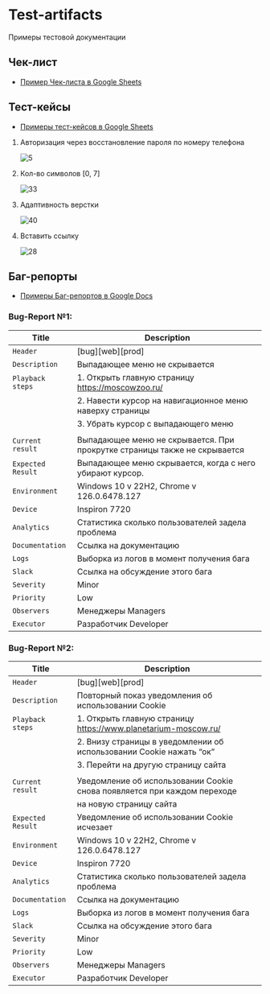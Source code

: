 # Test-artifacts
Примеры тестовой документации 
## Чек-лист
- [Пример Чек-листа в Google Sheets](https://docs.google.com/spreadsheets/d/1JJQGbJL0nIcVcemTYnboXhoQi3G_GIfLmwKp-lqs7FQ/edit?usp=sharing)

## Тест-кейсы
- [Примеры тест-кейсов в Google Sheets](https://docs.google.com/spreadsheets/d/1dCS7DKHgZDOMgs68lynFhDm6U5dj5MN4LpmnOtX-7kw/edit?usp=sharing)

1. Авторизация через восстановление пароля по номеру телефона

    ![5](https://github.com/aolesik/Test-artifacts/assets/125824182/a164329e-8c55-4c79-b183-93e9c7baf79e)

2. Кол-во символов [0, 7]

    ![33](https://github.com/aolesik/Test-artifacts/assets/125824182/86a13be4-4dd8-418c-8f7d-3bdb59e33ae5)

3. Адаптивность верстки

    ![40](https://github.com/aolesik/Test-artifacts/assets/125824182/0de2c1bc-98ef-4cbf-8996-0ce9d56070fb)

4. Вставить ссылку
    
    ![28](https://github.com/aolesik/Test-artifacts/assets/125824182/3f862c8f-6f76-4d92-9824-c8a8c49f6ad1)
   
## Баг-репорты
- [Примеры Баг-репортов в Google Docs](https://docs.google.com/document/d/1Dgv5WmuxOD4z8S1W7gXs9yem7yGqmjkX8a_v2n1J-ks/edit?usp=sharing)

### Bug-Report №1:

| Title             | Description                                                                |
| ----------------- |----------------------------------------------------------------------------|
| `Header`          | [bug][web][prod]                                                           |
| `Description`     | Выпадающее меню не скрывается                                              |
| `Playback steps`  |   1. Открыть главную страницу  https://moscowzoo.ru/                       |  
|                   |   2. Навести курсор на навигационное меню наверху страницы                 |
|                   |   3. Убрать курсор с выпадающего меню                                      |
|                   |                                                                            |
| `Current result`  | Выпадающее меню не скрывается. При прокрутке страницы также не скрывается  |
| `Expected Result` | Выпадающее меню скрывается, когда с него убирают курсор.                   |
| `Environment`     | Windows 10 v 22H2, Chrome v 126.0.6478.127                                 |
| `Device`          | Inspiron 7720                                                              |
| `Analytics`       | Статистика сколько пользователей задела проблема                           |
| `Documentation`   | Ссылка на документацию                                                     |
| `Logs`            | Выборка из логов в момент получения бага                                   |
| `Slack`           | Ссылка на обсуждение этого бага                                            |
| `Severity`        | Minor                                                                      |
| `Priority`        | Low                                                                        |
| `Observers`       | Менеджеры Managers                                                         |
| `Executor`        | Разработчик Developer                                                      |

### Bug-Report №2:

| Title             | Description                                                                |
| ----------------- |----------------------------------------------------------------------------|
| `Header`          | [bug][web][prod]                                                           |
| `Description`     | Повторный показ уведомления об использовании Cookie                        |
| `Playback steps`  |   1. Открыть главную страницу https://www.planetarium-moscow.ru/           |
|                   |   2. Внизу страницы в  уведомлении об использовании Cookie нажать “ок”     |
|                   |   3. Перейти на другую страницу сайта                                      |
|                   |                                                                            |
| `Current result`  | Уведомление об использовании Cookie снова появляется при каждом переходе   |
|                   | на новую страницу сайта                                                    |
| `Expected Result` | Уведомление об использовании Cookie исчезает                               |
| `Environment`     | Windows 10 v 22H2, Chrome v 126.0.6478.127                                 |
| `Device`          | Inspiron 7720                                                              |
| `Analytics`       | Статистика сколько пользователей задела проблема                           |
| `Documentation`   | Ссылка на документацию                                                     |
| `Logs`            | Выборка из логов в момент получения бага                                   |
| `Slack`           | Ссылка на обсуждение этого бага                                            |
| `Severity`        | Minor                                                                      |
| `Priority`        | Low                                                                        |
| `Observers`       | Менеджеры Managers                                                         |
| `Executor`        | Разработчик Developer                                                      |
